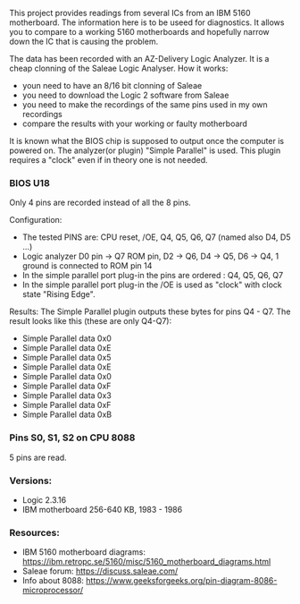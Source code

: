 This project provides readings from several ICs from an IBM 5160 motherboard. The information here is to be useed for diagnostics. It allows you to compare to a working 5160 motherboards and hopefully narrow down the IC that is causing the problem.

The data has been recorded with an AZ-Delivery Logic Analyzer. It is a cheap clonning of the Saleae Logic Analyser. How it works:

- youn need to have an 8/16 bit clonning of Saleae
- you need to download the Logic 2 software from Saleae
- you need to make the recordings of the same pins used in my own recordings
- compare the results with your working or faulty motherboard

It is known what the BIOS chip is supposed to output once the computer is powered on. The analyzer(or plugin) "Simple Parallel" is used. This plugin requires a "clock" even if in theory one is not needed.

### BIOS U18

Only 4 pins are recorded instead of all the 8 pins.

Configuration:
- The tested PINS are: CPU reset, /OE, Q4, Q5, Q6, Q7 (named also D4, D5 ...)
- Logic analyzer D0 pin -> Q7 ROM pin, D2 -> Q6, D4 -> Q5, D6 -> Q4, 1 ground is connected to ROM pin 14
- In the simple parallel port plug-in the pins are ordered : Q4, Q5, Q6, Q7
- In the simple parallel port plug-in the /OE is used as "clock" with clock state "Rising Edge".

Results:
The Simple Parallel plugin outputs these bytes for pins Q4 - Q7. The result looks like this (these are only Q4-Q7):

- Simple Parallel	data 0x0
- Simple Parallel	data 0xE
- Simple Parallel	data 0x5
- Simple Parallel	data 0xE
- Simple Parallel	data 0x0
- Simple Parallel	data 0xF
- Simple Parallel	data 0x3
- Simple Parallel	data 0xF
- Simple Parallel	data 0xB

### Pins S0, S1, S2 on CPU 8088 
5 pins are read.

### Versions:
- Logic 2.3.16
- IBM motherboard 256-640 KB, 1983 - 1986

### Resources:
- IBM 5160 motherboard diagrams: https://ibm.retropc.se/5160/misc/5160_motherboard_diagrams.html
- Saleae forum: https://discuss.saleae.com/
- Info about 8088: https://www.geeksforgeeks.org/pin-diagram-8086-microprocessor/
